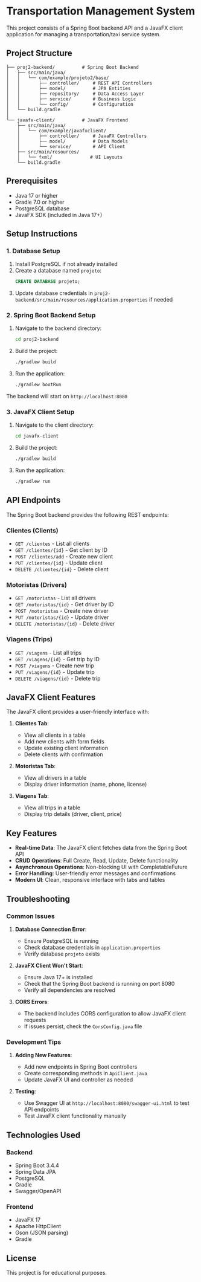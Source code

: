 # Transportation Management System

This project consists of a Spring Boot backend API and a JavaFX client application for managing a transportation/taxi service system.

## Project Structure

```
├── proj2-backend/          # Spring Boot Backend
│   ├── src/main/java/
│   │   └── com/example/projeto2/base/
│   │       ├── controller/     # REST API Controllers
│   │       ├── model/          # JPA Entities
│   │       ├── repository/     # Data Access Layer
│   │       ├── service/        # Business Logic
│   │       └── config/         # Configuration
│   └── build.gradle
│
└── javafx-client/          # JavaFX Frontend
    ├── src/main/java/
    │   └── com/example/javafxclient/
    │       ├── controller/     # JavaFX Controllers
    │       ├── model/          # Data Models
    │       └── service/        # API Client
    ├── src/main/resources/
    │   └── fxml/              # UI Layouts
    └── build.gradle
```

## Prerequisites

- Java 17 or higher
- Gradle 7.0 or higher
- PostgreSQL database
- JavaFX SDK (included in Java 17+)

## Setup Instructions

### 1. Database Setup

1. Install PostgreSQL if not already installed
2. Create a database named `projeto`:
   ```sql
   CREATE DATABASE projeto;
   ```
3. Update database credentials in `proj2-backend/src/main/resources/application.properties` if needed

### 2. Spring Boot Backend Setup

1. Navigate to the backend directory:
   ```bash
   cd proj2-backend
   ```

2. Build the project:
   ```bash
   ./gradlew build
   ```

3. Run the application:
   ```bash
   ./gradlew bootRun
   ```

The backend will start on `http://localhost:8080`

### 3. JavaFX Client Setup

1. Navigate to the client directory:
   ```bash
   cd javafx-client
   ```

2. Build the project:
   ```bash
   ./gradlew build
   ```

3. Run the application:
   ```bash
   ./gradlew run
   ```

## API Endpoints

The Spring Boot backend provides the following REST endpoints:

### Clientes (Clients)
- `GET /clientes` - List all clients
- `GET /clientes/{id}` - Get client by ID
- `POST /clientes/add` - Create new client
- `PUT /clientes/{id}` - Update client
- `DELETE /clientes/{id}` - Delete client

### Motoristas (Drivers)
- `GET /motoristas` - List all drivers
- `GET /motoristas/{id}` - Get driver by ID
- `POST /motoristas` - Create new driver
- `PUT /motoristas/{id}` - Update driver
- `DELETE /motoristas/{id}` - Delete driver

### Viagens (Trips)
- `GET /viagens` - List all trips
- `GET /viagens/{id}` - Get trip by ID
- `POST /viagens` - Create new trip
- `PUT /viagens/{id}` - Update trip
- `DELETE /viagens/{id}` - Delete trip

## JavaFX Client Features

The JavaFX client provides a user-friendly interface with:

1. **Clientes Tab**: 
   - View all clients in a table
   - Add new clients with form fields
   - Update existing client information
   - Delete clients with confirmation

2. **Motoristas Tab**:
   - View all drivers in a table
   - Display driver information (name, phone, license)

3. **Viagens Tab**:
   - View all trips in a table
   - Display trip details (driver, client, price)

## Key Features

- **Real-time Data**: The JavaFX client fetches data from the Spring Boot API
- **CRUD Operations**: Full Create, Read, Update, Delete functionality
- **Asynchronous Operations**: Non-blocking UI with CompletableFuture
- **Error Handling**: User-friendly error messages and confirmations
- **Modern UI**: Clean, responsive interface with tabs and tables

## Troubleshooting

### Common Issues

1. **Database Connection Error**:
   - Ensure PostgreSQL is running
   - Check database credentials in `application.properties`
   - Verify database `projeto` exists

2. **JavaFX Client Won't Start**:
   - Ensure Java 17+ is installed
   - Check that the Spring Boot backend is running on port 8080
   - Verify all dependencies are resolved

3. **CORS Errors**:
   - The backend includes CORS configuration to allow JavaFX client requests
   - If issues persist, check the `CorsConfig.java` file

### Development Tips

1. **Adding New Features**:
   - Add new endpoints in Spring Boot controllers
   - Create corresponding methods in `ApiClient.java`
   - Update JavaFX UI and controller as needed

2. **Testing**:
   - Use Swagger UI at `http://localhost:8080/swagger-ui.html` to test API endpoints
   - Test JavaFX client functionality manually

## Technologies Used

### Backend
- Spring Boot 3.4.4
- Spring Data JPA
- PostgreSQL
- Gradle
- Swagger/OpenAPI

### Frontend
- JavaFX 17
- Apache HttpClient
- Gson (JSON parsing)
- Gradle

## License

This project is for educational purposes. 